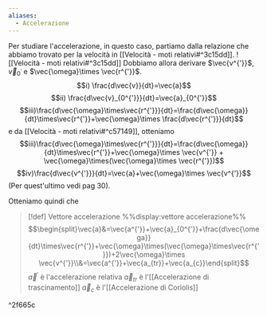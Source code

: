 ```yaml
---
aliases:
  - Accelerazione
---
```

Per studiare l'accelerazione, in questo caso, partiamo dalla relazione che abbiamo trovato per la velocità in [[Velocità - moti relativi#^3c15dd]].
![[Velocità - moti relativi#^3c15dd]]
Dobbiamo allora derivare $\vec{v^{'}}$, $\vec{v}_{0^{'}}$ e $\vec{\omega}\times \vec{r^{'}}$.
$$i) \frac{d\vec{v}}{dt}=\vec{a}$$
$$ii) \frac{d\vec{v}_{0^{'}}}{dt}=\vec{a}_{0^{'}}$$
$$iii)\frac{d\vec{\omega}\times\vec{r^{'}}}{dt}=\frac{d\vec{\omega}}{dt}\times\vec{r^{'}}+\vec{\omega}\times \frac{d\vec{r^{'}}}{dt}$$
e da [[Velocità - moti relativi#^c57149]], otteniamo
$$iii)\frac{d\vec{\omega}\times\vec{r^{'}}}{dt}=\frac{d\vec{\omega}}{dt}\times\vec{r^{'}}+\vec{\omega}\times \vec{v^{'}} + \vec{\omega}\times(\vec{\omega}\times \vec{r^{'}})$$
$$iv)\frac{d\vec{v^{'}}}{dt}=\vec{a}+\vec{\omega}\times \vec{v^{'}}$$
(Per quest'ultimo vedi pag 30).

Otteniamo quindi che
>[!def] Vettore accelerazione
>%%display:vettore accelerazione%%
$$\begin{split}\vec{a}&=\vec{a^{'}}+\vec{a}_{0^{'}}+\frac{d\vec{\omega}}{dt}\times\vec{r^{'}}+\vec{\omega}\times(\vec{\omega}\times\vec{r^{'}})+2\vec{\omega}\times \vec{v^{'}}\\&=\vec{a^{'}}+\vec{a_{tr}}+\vec{a_{c}}\end{split}$$
>$\vec{a}^{'}$ è l'accelerazione relativa
>$\vec{a}_{tr}$ è l'[[Accelerazione di trascinamento]]
>$\vec{a}_{c}$ è l'[[Accelerazione di Coriolis]]

^2f665c

